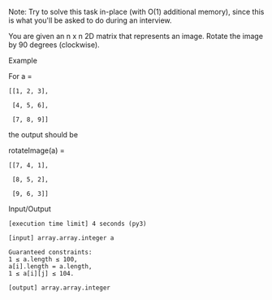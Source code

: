 Note: Try to solve this task in-place (with O(1) additional memory), since this is what you'll be asked to do during an interview.

You are given an n x n 2D matrix that represents an image. Rotate the image by 90 degrees (clockwise).

Example

For
a = 

    [[1, 2, 3],

     [4, 5, 6],
     
     [7, 8, 9]]

the output should be

rotateImage(a) =

    [[7, 4, 1],
    
     [8, 5, 2],
     
     [9, 6, 3]]

Input/Output

    [execution time limit] 4 seconds (py3)

    [input] array.array.integer a

    Guaranteed constraints:
    1 ≤ a.length ≤ 100,
    a[i].length = a.length,
    1 ≤ a[i][j] ≤ 104.

    [output] array.array.integer
